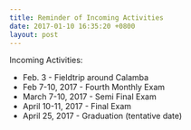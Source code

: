 ```yaml
---
title: Reminder of Incoming Activities
date: 2017-01-10 16:35:20 +0800
layout: post
---
```

Incoming Activities:

- Feb. 3 - Fieldtrip around Calamba
- Feb 7-10, 2017 - Fourth Monthly Exam
- March 7-10, 2017 - Semi Final Exam
- April 10-11, 2017 - Final Exam
- April 25, 2017 - Graduation (tentative date)
